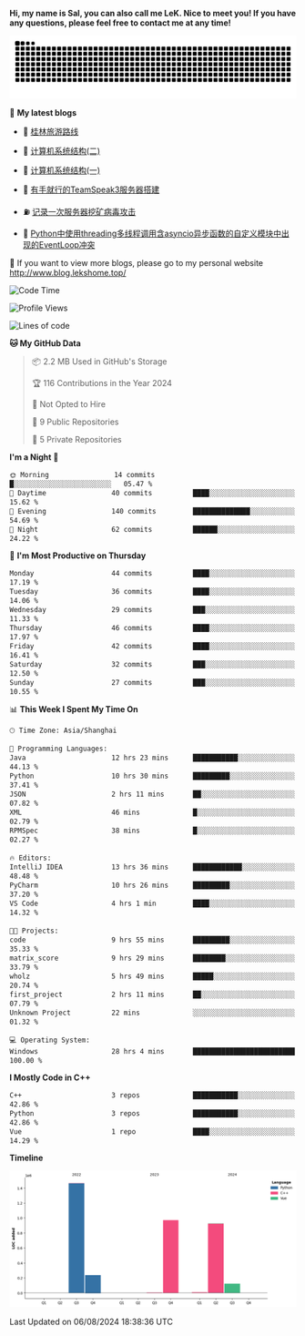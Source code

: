 **Hi, my name is Sal, you can also call me LeK. Nice to meet you! If you have any questions, please feel free to contact me at any time!**

![snake](https://raw.githubusercontent.com/LeKZzzz/LeKZzzz/output/github-contribution-grid-snake.svg)


👀 **My latest blogs**
<!-- BLOG-POST-LIST:START -->
- 🫣 [桂林旅游路线](http://www.blog.lekshome.top/2024/04/28/gui-lin-lu-you-lu-xian/) 

- 🧐 [计算机系统结构&lpar;二&rpar;](http://www.blog.lekshome.top/2024/04/21/ji-suan-ji-xi-tong-jie-gou-er/) 

- 🤖 [计算机系统结构&lpar;一&rpar;](http://www.blog.lekshome.top/2024/04/07/ji-suan-ji-xi-tong-jie-gou-yi/) 

- 📝 [有手就行的TeamSpeak3服务器搭建](http://www.blog.lekshome.top/2024/03/08/teamspeak3-fu-wu-qi-da-jian/) 

- ⛽️ [记录一次服务器挖矿病毒攻击](http://www.blog.lekshome.top/2024/03/08/ji-lu-yi-ci-fu-wu-qi-wa-kuang-bing-du-gong-ji/) 

- 🦣 [Python中使用threading多线程调用含asyncio异步函数的自定义模块中出现的EventLoop冲突](http://www.blog.lekshome.top/2024/03/07/python-zhong-shi-yong-threading-duo-xian-cheng-diao-yong-han-asyncio-yi-bu-han-shu-de-zi-ding-yi-mo-kuai-zhong-chu-xian-de-eventloop-chong-tu/) 
<!-- BLOG-POST-LIST:END -->

🥰 If you want to view more blogs, please go to my personal website http://www.blog.lekshome.top/


<!--START_SECTION:waka-->
![Code Time](http://img.shields.io/badge/Code%20Time-357%20hrs%2014%20mins-blue)

![Profile Views](http://img.shields.io/badge/Profile%20Views-2-blue)

![Lines of code](https://img.shields.io/badge/From%20Hello%20World%20I%27ve%20Written-3.7%20million%20lines%20of%20code-blue)

**🐱 My GitHub Data** 

> 📦 2.2 MB Used in GitHub's Storage 
 > 
> 🏆 116 Contributions in the Year 2024
 > 
> 🚫 Not Opted to Hire
 > 
> 📜 9 Public Repositories 
 > 
> 🔑 5 Private Repositories 
 > 
**I'm a Night 🦉** 

```text
🌞 Morning                14 commits          █░░░░░░░░░░░░░░░░░░░░░░░░   05.47 % 
🌆 Daytime                40 commits          ████░░░░░░░░░░░░░░░░░░░░░   15.62 % 
🌃 Evening                140 commits         ██████████████░░░░░░░░░░░   54.69 % 
🌙 Night                  62 commits          ██████░░░░░░░░░░░░░░░░░░░   24.22 % 
```
📅 **I'm Most Productive on Thursday** 

```text
Monday                   44 commits          ████░░░░░░░░░░░░░░░░░░░░░   17.19 % 
Tuesday                  36 commits          ████░░░░░░░░░░░░░░░░░░░░░   14.06 % 
Wednesday                29 commits          ███░░░░░░░░░░░░░░░░░░░░░░   11.33 % 
Thursday                 46 commits          ████░░░░░░░░░░░░░░░░░░░░░   17.97 % 
Friday                   42 commits          ████░░░░░░░░░░░░░░░░░░░░░   16.41 % 
Saturday                 32 commits          ███░░░░░░░░░░░░░░░░░░░░░░   12.50 % 
Sunday                   27 commits          ███░░░░░░░░░░░░░░░░░░░░░░   10.55 % 
```


📊 **This Week I Spent My Time On** 

```text
🕑︎ Time Zone: Asia/Shanghai

💬 Programming Languages: 
Java                     12 hrs 23 mins      ███████████░░░░░░░░░░░░░░   44.13 % 
Python                   10 hrs 30 mins      █████████░░░░░░░░░░░░░░░░   37.41 % 
JSON                     2 hrs 11 mins       ██░░░░░░░░░░░░░░░░░░░░░░░   07.82 % 
XML                      46 mins             █░░░░░░░░░░░░░░░░░░░░░░░░   02.79 % 
RPMSpec                  38 mins             █░░░░░░░░░░░░░░░░░░░░░░░░   02.27 % 

🔥 Editors: 
IntelliJ IDEA            13 hrs 36 mins      ████████████░░░░░░░░░░░░░   48.48 % 
PyCharm                  10 hrs 26 mins      █████████░░░░░░░░░░░░░░░░   37.20 % 
VS Code                  4 hrs 1 min         ████░░░░░░░░░░░░░░░░░░░░░   14.32 % 

🐱‍💻 Projects: 
code                     9 hrs 55 mins       █████████░░░░░░░░░░░░░░░░   35.33 % 
matrix_score             9 hrs 29 mins       ████████░░░░░░░░░░░░░░░░░   33.79 % 
wholz                    5 hrs 49 mins       █████░░░░░░░░░░░░░░░░░░░░   20.74 % 
first_project            2 hrs 11 mins       ██░░░░░░░░░░░░░░░░░░░░░░░   07.79 % 
Unknown Project          22 mins             ░░░░░░░░░░░░░░░░░░░░░░░░░   01.32 % 

💻 Operating System: 
Windows                  28 hrs 4 mins       █████████████████████████   100.00 % 
```

**I Mostly Code in C++** 

```text
C++                      3 repos             ███████████░░░░░░░░░░░░░░   42.86 % 
Python                   3 repos             ███████████░░░░░░░░░░░░░░   42.86 % 
Vue                      1 repo              ████░░░░░░░░░░░░░░░░░░░░░   14.29 % 
```



**Timeline**

![Lines of Code chart](https://raw.githubusercontent.com/LeKZzzz/LeKZzzz/master/assets/bar_graph.png)


 Last Updated on 06/08/2024 18:38:36 UTC
<!--END_SECTION:waka-->
